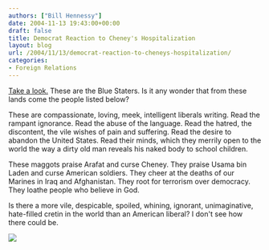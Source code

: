 ```yaml
---
authors: ["Bill Hennessy"]
date: 2004-11-13 19:43:00+00:00
draft: false
title: Democrat Reaction to Cheney's Hospitalization
layout: blog
url: /2004/11/13/democrat-reaction-to-cheneys-hospitalization/
categories:
- Foreign Relations
---
```


[Take a look.](https://www.democraticunderground.com/discuss/duboard.php?az=show_mesg&forum=102&topic_id=986515&mesg_id=986595&page=) These are the Blue Staters. Is it any wonder that from these lands come the people listed below?

These are compassionate, loving, meek, intelligent liberals writing. Read the rampant ignorance. Read the abuse of the language. Read the hatred, the discontent, the vile wishes of pain and suffering. Read the desire to abandon the United States. Read their minds, which they merrily open to the world the way a dirty old man reveals his naked body to school children.

These maggots praise Arafat and curse Cheney. They praise Usama bin Laden and curse American soldiers. They cheer at the deaths of our Marines in Iraq and Afghanistan. They root for terrorism over democracy. They loathe people who believe in God.

Is there a more vile, despicable, spoiled, whining, ignorant, unimaginative, hate-filled cretin in the world than an American liberal? I don't see how there could be.

![](https://blog.billhennessy.com/aggbug.aspx?PostID=496)

